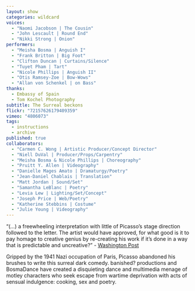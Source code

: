 ```yaml
---
layout: show
categories: wildcard
voices: 
  - "Naomi Jacobson | The Cousin"
  - "John Lescault | Round End"
  - "Nikki Strong | Onion"
performers: 
  - "Meisha Bosma | Anguish I"
  - "Frank Britton | Big Foot"
  - "Clifton Duncan | Curtains/Silence"
  - "Tuyet Pham | Tart"
  - "Nicole Phillips | Anguish II"
  - "Otis Ramsey-Zoe | Bow-Wows"
  - "Allan von Schenkel | on Bass"
thanks: 
  - Embassy of Spain
  - Tom Kochel Photography
subtitle: The Surreal beckons
flickr: "72157626179409359"
vimeo: "4806073"
tags: 
  - instructions
  - archive
published: true
collaborators: 
  - "Carmen C. Wong | Artistic Producer/Concept Director"
  - "Niell DuVal | Producer/Props/Carpentry"
  - "Meisha Bosma & Nicole Phillips | Choreography"
  - "Pruitt Y. Allen | Videography"
  - "Danielle Mages Amato | Dramaturgy/Poetry"
  - "Jean-Daniel Chablais | Translation"
  - "Matt Jordan | Sound/Set"
  - "Samantha LeBlanc | Poetry"
  - "Levia Lew | Lighting/Set/Concept"
  - "Joseph Price | Web/Poetry"
  - "Katherine Stebbins | Costume"
  - "Julie Young | Videography"
---
```


“(...) a freewheeling interpretation with little of Picasso’s stage direction followed to the letter. The artist would have approved, for what good is it to pay homage to creative genius by re-creating his work if it’s done in a way that is predictable and uncreative?” - [Washington Post](http://www.washingtonpost.com/wp-dyn/content/article/2006/07/21/AR2006072101452.html) 

Gripped by the 1941 Nazi occupation of Paris, Picasso abandoned his brushes to write this surreal dark comedy. banished? productions and BosmaDance have created a disquieting dance and multimedia menage of motley characters who seek escape from wartime deprivation with acts of sensual indulgence: cooking, sex and poetry.